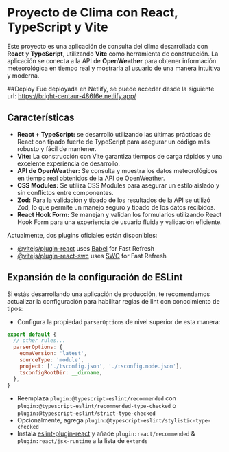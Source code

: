 # Proyecto de Clima con React, TypeScript y Vite

Este proyecto es una aplicación de consulta del clima desarrollada con **React** y **TypeScript**, utilizando **Vite** como herramienta de construcción. La aplicación se conecta a la API de **OpenWeather** para obtener información meteorológica en tiempo real y mostrarla al usuario de una manera intuitiva y moderna.

##Deploy
Fue deployada en Netlify, se puede acceder desde la siguiente url: https://bright-centaur-486f6e.netlify.app/

## Características

- **React + TypeScript:** se desarrolló utilizando las últimas prácticas de React con tipado fuerte de TypeScript para asegurar un código más robusto y fácil de mantener.
- **Vite:** La construcción con Vite garantiza tiempos de carga rápidos y una excelente experiencia de desarrollo.
- **API de OpenWeather:** Se consulta y muestra los datos meteorológicos en tiempo real obtenidos de la API de OpenWeather.
- **CSS Modules:** Se utiliza CSS Modules para asegurar un estilo aislado y sin conflictos entre componentes.
- **Zod:** Para la validación y tipado de los resultados de la API se utilizó Zod, lo que permite un manejo seguro y tipado de los datos recibidos.
- **React Hook Form:** Se manejan y validan los formularios utilizando React Hook Form para una experiencia de usuario fluida y validación eficiente.

Actualmente, dos plugins oficiales están disponibles:

- [@vitejs/plugin-react](https://github.com/vitejs/vite-plugin-react/blob/main/packages/plugin-react/README.md) uses [Babel](https://babeljs.io/) for Fast Refresh
- [@vitejs/plugin-react-swc](https://github.com/vitejs/vite-plugin-react-swc) uses [SWC](https://swc.rs/) for Fast Refresh

## Expansión de la configuración de ESLint

Si estás desarrollando una aplicación de producción, te recomendamos actualizar la configuración para habilitar reglas de lint con conocimiento de tipos:

- Configura la propiedad `parserOptions` de nivel superior de esta manera:

```js
export default {
  // other rules...
  parserOptions: {
    ecmaVersion: 'latest',
    sourceType: 'module',
    project: ['./tsconfig.json', './tsconfig.node.json'],
    tsconfigRootDir: __dirname,
  },
}
```

- Reemplaza `plugin:@typescript-eslint/recommended` con `plugin:@typescript-eslint/recommended-type-checked` o `plugin:@typescript-eslint/strict-type-checked`
- Opcionalmente, agrega `plugin:@typescript-eslint/stylistic-type-checked`
- Instala [eslint-plugin-react](https://github.com/jsx-eslint/eslint-plugin-react) y añade `plugin:react/recommended` & `plugin:react/jsx-runtime` a la lista de `extends`
